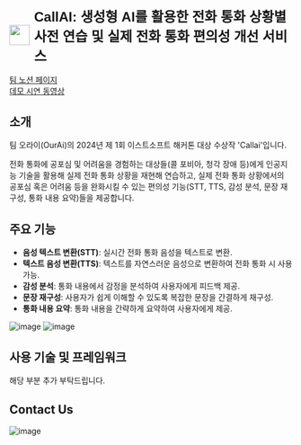 
<h1 style="display: flex; align-items: center; font-size: 24px; font-family: Arial, sans-serif;">
    <img src="https://github.com/zooodung/callai/assets/106976486/cefead53-097e-43ab-9657-53745122c8ce" style="width: 36px; height: auto; vertical-align: middle; margin-right: 8px;"/> 
    CallAI: 생성형 AI를 활용한 전화 통화 상황별 사전 연습 및 실제 전화 통화 편의성 개선 서비스
</h1>

[팀 노션 페이지](https://eager-clownfish-449.notion.site/OurAi-Callai-7bd21113092b427aa6db62e2530fe5e7)  
[데모 시연 동영상](https://youtu.be/M86FHG9q2GA?si=D7MQj7WrVf5AIpbf)

## 소개
팀 오라이(OurAi)의 2024년 제 1회 이스트소프트 해커톤 대상 수상작 'Callai'입니다.  

전화 통화에 공포심 및 어려움을 경험하는 대상들(콜 포비아, 청각 장애 등)에게 인공지능 기술을 활용해 실제 전화 통화 상황을 재현해 연습하고, 실제 전화 통화 상황에서의 공포심 혹은 어려움 등을 완화시킬 수 있는 편의성 기능(STT, TTS, 감성 분석, 문장 재구성, 통화 내용 요약)들을 제공합니다.

## 주요 기능
- **음성 텍스트 변환(STT)**: 실시간 전화 통화 음성을 텍스트로 변환.
- **텍스트 음성 변환(TTS)**: 텍스트를 자연스러운 음성으로 변환하여 전화 통화 시 사용 가능.
- **감성 분석**: 통화 내용에서 감정을 분석하여 사용자에게 피드백 제공.
- **문장 재구성**: 사용자가 쉽게 이해할 수 있도록 복잡한 문장을 간결하게 재구성.
- **통화 내용 요약**: 통화 내용을 간략하게 요약하여 사용자에게 제공.

![image](https://github.com/zooodung/callai/assets/106976486/106a317f-b4df-42ed-ab26-d75f6aae02ab)
![image](https://github.com/zooodung/callai/assets/106976486/ecc11648-1eeb-495a-9577-0e4fc2cad26f)

## 사용 기술 및 프레임워크
해당 부분 추가 부탁드립니다.

## Contact Us
![image](https://github.com/zooodung/callai/assets/106976486/28a2dc94-87e0-49ef-bd46-5bdb144569d9)
